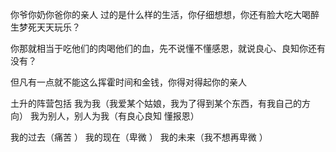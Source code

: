 你爷你奶你爸你的亲人 过的是什么样的生活，你仔细想想，你还有脸大吃大喝醉生梦死天天玩乐？

你那就相当于吃他们的肉喝他们的血，先不说懂不懂感恩，就说良心、良知你还有没有？

但凡有一点就不能这么挥霍时间和金钱，你得对得起你的亲人

土升的阵营包括 我为我（我爱某个姑娘，我为了得到某个东西，有我自己的方向） 我为别人，别人为我（有良心良知 懂报恩）

我的过去（痛苦 ） 我的现在（卑微 ） 我的未来（我不想再卑微 ）